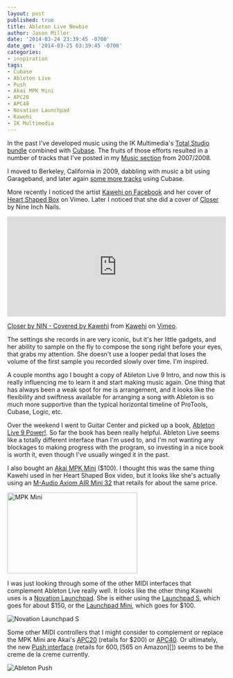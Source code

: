 ```yaml
---
layout: post
published: true
title: Ableton Live Newbie
author: Jason Miller
date: '2014-03-24 23:39:45 -0700'
date_gmt: '2014-03-25 03:39:45 -0700'
categories:
- inspiration
tags:
- Cubase
- Ableton Live
- Push
- Akai MPK Mini
- APC20
- APC40
- Novation Launchpad
- Kawehi
- IK Multimedia
---
```


In the past I've developed music using the IK Multimedia's
[Total Studio bundle][] combined with [Cubase][]. The fruits of those
efforts resulted in a number of tracks that I've posted in my [Music
section](/music/) from 2007/2008.

[Total Studio bundle]: https://www.ikmultimedia.com/products/ts4/
[Cubase]: https://www.steinberg.net/cubase/

I moved to Berkeley, California in 2009, dabbling with music a bit using
Garageband, and later again [some more tracks](http://music.redconfetti.com/)
using Cubase.

More recently I noticed the artist [Kawehi on Facebook][] and her cover of
[Heart Shaped Box][] on Vimeo. Later I noticed that she did a cover of
[Closer][] by Nine Inch Nails.

[Kawehi on Facebook]: http://facebook.com/iamkawehi
[Heart Shaped Box]: http://vimeo.com/88165960
[Closer]: http://vimeo.com/69575198

<div style="padding:45.83% 0 0 0;position:relative;">
  <iframe
    src="https://player.vimeo.com/video/69575198?badge=0&amp;autopause=0&amp;player_id=0&amp;app_id=58479"
    frameborder="0"
    allow="autoplay; fullscreen; picture-in-picture; clipboard-write; encrypted-media"
    style="position:absolute;top:0;left:0;width:100%;height:100%;"
    title="Closer by NIN - Covered by Kawehi">
  </iframe>
</div>
<script src="https://player.vimeo.com/api/player.js"></script>

[Closer by NIN - Covered by Kawehi](http://vimeo.com/69575198) from
[Kawehi](http://vimeo.com/iamkawehi) on [Vimeo](https://vimeo.com).

The settings she records in are very iconic, but it's her little gadgets, and
her ability to sample on the fly to compose the song right before your eyes,
that grabs my attention. She doesn't use a looper pedal that loses the volume of
the first sample you recorded slowly over time. I'm inspired.

A couple months ago I bought a copy of Ableton Live 9 Intro, and now this is
really influencing me to learn it and start making music again. One thing that
has always been a weak spot for me is arrangement, and it looks like the
flexibility and swiftness available for arranging a song with Ableton is so much
more supportive than the typical horizontal timeline of ProTools, Cubase, Logic,
etc.

Over the weekend I went to Guitar Center and picked up a book,
[Ableton Live 9 Power!][]. So far the book has been really helpful.
Ableton Live seems like a totally
different interface than I'm used to, and I'm not wanting any blockages to
making progress with the program, so investing in a nice book is worth it, even
though I've usually winged it in the past.

[Ableton Live 9 Power!]: https://amzn.to/4bp4kCs

I also bought an [Akai MPK Mini][] ($100).
I thought this was the same thing Kawehi used in her Heart Shaped Box video, but
it looks like she's actually using an [M-Audio Axiom AIR Mini 32][] that retails
for about the same price.

[Akai MPK Mini]: https://www.akaipro.com/apc-key-25-mkii.html
[M-Audio Axiom AIR Mini 32]: https://www.amazon.com/M-Audio-Axiom-AIR-Mini-32/dp/B009SS6A8Q

[<img alt="MPK Mini" src="{{site.assets.url_prefix}}/images/posts/2014-03-24-kawehi/mpkmini.png"
width="300" height="187" />](http://www.akaipro.com/product/mpkmini)

I was just looking through some of the other MIDI interfaces that complement
Ableton Live really well. It looks like the other thing Kawehi uses is a
[Novation Launchpad][]. She is either using the [Launchpad S][], which goes for
about $150, or the [Launchpad Mini][], which goes for $100.

![Novation Launchpad S]({{site.assets.url_prefix}}/images/posts/2014-03-24-kawehi/novation-launchpad-s.jpg "Novation Launchpad S")

Some other MIDI controllers that I might consider to complement or replace the
MPK Mini are Akai's [APC20][] (retails for $200) or [APC40][]. Or ultimately,
the new [Push interface][] (retails for $600, [$565 on Amazon][])
seems to be the creme de la creme currently.

![Ableton Push]({{site.assets.url_prefix}}/images/posts/2014-03-24-kawehi/ableton-push.jpg "Ableton Push")

[Launchpad Mini]: http://us.novationmusic.com/midi-controllers-digital-dj/launchpad-mini
[Novation Launchpad]: http://us.novationmusic.com/midi-controllers-digital-dj/launchpad
[Launchpad S]: http://us.novationmusic.com/midi-controllers-digital-dj/launchpad-s
[APC20]: http://www.akaipro.com/product/apc20
[APC40]: http://www.akaipro.com/product/apc40
[Push interface]: https://www.ableton.com/en/push/
[$565 on Amazon]: http://www.amazon.com/Ableton-Push-Controller-Touch-Sensitive-Encoders/dp/B00AZ98TVS
